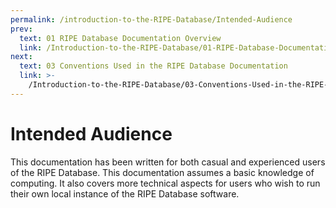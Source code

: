 ```yaml
---
permalink: /introduction-to-the-RIPE-Database/Intended-Audience
prev:
  text: 01 RIPE Database Documentation Overview
  link: /Introduction-to-the-RIPE-Database/01-RIPE-Database-Documentation-Overview/
next:
  text: 03 Conventions Used in the RIPE Database Documentation
  link: >-
    /Introduction-to-the-RIPE-Database/03-Conventions-Used-in-the-RIPE-Database-Documentation/
---
```


# Intended Audience

This documentation has been written for both casual and experienced users of the RIPE Database. This documentation assumes a basic knowledge of computing. It also covers more technical aspects for users who wish to run their own local instance of the RIPE Database software.

